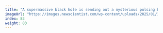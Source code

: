 ```yaml
---
title: "A supermassive black hole is sending out a mysterious pulsing beat"
imageUrl: "https://images.newscientist.com/wp-content/uploads/2025/01/13152631/SEI_235856621.jpg?width=788"
index: 83
weight: 83
---
```

